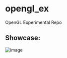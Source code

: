 # opengl_ex
OpenGL Experimental Repo

## Showcase:
![image](https://user-images.githubusercontent.com/31860133/171324010-8eece871-74ea-4f85-8312-19ccdb9f0cf9.png)

